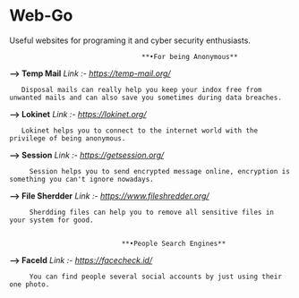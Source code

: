 # Web-Go
Useful websites for programing it and cyber security enthusiasts. 

                                     **•For being Anonymous**

**--> Temp Mail**
    *Link :- https://temp-mail.org/*

       Disposal mails can really help you keep your indox free from unwanted mails and can also save you sometimes during data breaches. 

**--> Lokinet**
    *Link :- https://lokinet.org/*

       Lokinet helps you to connect to the internet world with the privilege of being anonymous. 

**--> Session**
     *Link :- https://getsession.org/*

         Session helps you to send encrypted message online, encryption is something you can't ignore nowadays.

**--> File Sherdder**
      *Link :- https://www.fileshredder.org/*
     
         Sherdding files can help you to remove all sensitive files in your system for good. 


                                **•People Search Engines**

**--> FaceId**
      *Link :- https://facecheck.id/*

         You can find people several social accounts by just using their one photo. 
